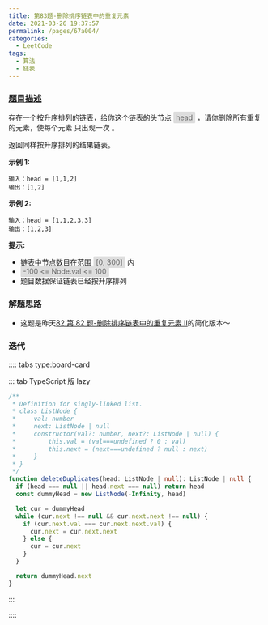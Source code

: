 ```yaml
---
title: 第83题-删除排序链表中的重复元素
date: 2021-03-26 19:37:57
permalink: /pages/67a004/
categories:
  - LeetCode
tags:
  - 算法
  - 链表
---
```


### [题目描述](https://leetcode-cn.com/problems/remove-duplicates-from-sorted-list/)

存在一个按升序排列的链表，给你这个链表的头节点 <span style="background: #ddd; color: #666; padding: 3px 5px; border-radius: 2px;">head</span> ，请你删除所有重复的元素，使每个元素 只出现一次 。

返回同样按升序排列的结果链表。

<!-- more -->

**示例 1:**

```
输入：head = [1,1,2]
输出：[1,2]
```

**示例 2:**

```
输入：head = [1,1,2,3,3]
输出：[1,2,3]
```

**提示:**

- 链表中节点数目在范围 <span style="background: #ddd; color: #666; padding: 3px 5px; border-radius: 2px;">[0, 300]</span> 内
- <span style="background: #ddd; color: #666; padding: 3px 5px; border-radius: 2px;">-100 <= Node.val <= 100</span>
- 题目数据保证链表已经按升序排列

### 解题思路

- 这题是昨天[82.第 82 题-删除排序链表中的重复元素 II](https://xiaojun996.top/pages/b0e0c8/)的简化版本～

### 迭代

:::: tabs type:board-card

::: tab TypeScript 版 lazy

```TypeScript
/**
 * Definition for singly-linked list.
 * class ListNode {
 *     val: number
 *     next: ListNode | null
 *     constructor(val?: number, next?: ListNode | null) {
 *         this.val = (val===undefined ? 0 : val)
 *         this.next = (next===undefined ? null : next)
 *     }
 * }
 */
function deleteDuplicates(head: ListNode | null): ListNode | null {
  if (head === null || head.next === null) return head
  const dummyHead = new ListNode(-Infinity, head)

  let cur = dummyHead
  while (cur.next !== null && cur.next.next !== null) {
    if (cur.next.val === cur.next.next.val) {
      cur.next = cur.next.next
    } else {
      cur = cur.next
    }
  }

  return dummyHead.next
}
```

:::

::::
